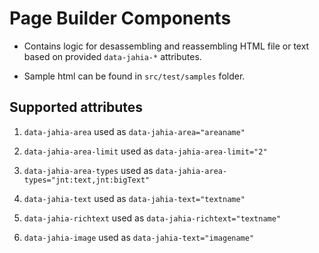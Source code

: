 # Page Builder Components

* Contains logic for desassembling and reassembling HTML file or text based on provided `data-jahia-*` attributes.

* Sample html can be found in `src/test/samples` folder.

## Supported attributes

1. `data-jahia-area` used as `data-jahia-area="areaname"`

2. `data-jahia-area-limit` used as `data-jahia-area-limit="2"`

3. `data-jahia-area-types` used as `data-jahia-area-types="jnt:text,jnt:bigText"`

4. `data-jahia-text` used as `data-jahia-text="textname"`

5. `data-jahia-richtext` used as `data-jahia-richtext="textname"`

6. `data-jahia-image` used as `data-jahia-text="imagename"`
